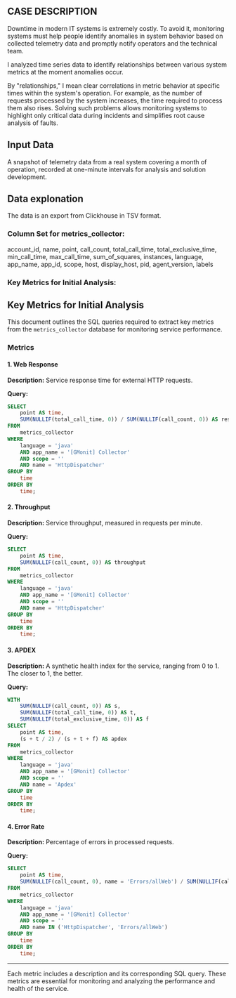 ## CASE DESCRIPTION

Downtime in modern IT systems is extremely costly. To avoid it, monitoring systems must help people identify anomalies in system behavior based on collected telemetry data and promptly notify operators and the technical team.

I analyzed time series data to identify relationships between various system metrics at the moment anomalies occur.

By "relationships," I mean clear correlations in metric behavior at specific times within the system's operation. For example, as the number of requests processed by the system increases, the time required to process them also rises. Solving such problems allows monitoring systems to highlight only critical data during incidents and simplifies root cause analysis of faults.

## Input Data 

A snapshot of telemetry data from a real system covering a month of operation, recorded at one-minute intervals for analysis and solution development.

## Data explonation

The data is an export from Clickhouse in TSV format.

### Column Set for metrics_collector:

account_id, name, point, call_count, total_call_time, total_exclusive_time, min_call_time, max_call_time, sum_of_squares, instances, language, app_name, app_id, scope, host, display_host, pid, agent_version, labels

### Key Metrics for Initial Analysis:

## Key Metrics for Initial Analysis

This document outlines the SQL queries required to extract key metrics from the `metrics_collector` database for monitoring service performance.

### Metrics

#### 1. Web Response
**Description:** Service response time for external HTTP requests.

**Query:**
```sql
SELECT
    point AS time,
    SUM(NULLIF(total_call_time, 0)) / SUM(NULLIF(call_count, 0)) AS response_time
FROM
    metrics_collector
WHERE
    language = 'java'
    AND app_name = '[GMonit] Collector'
    AND scope = ''
    AND name = 'HttpDispatcher'
GROUP BY
    time
ORDER BY
    time;
```
#### 2. Throughput
**Description:** Service throughput, measured in requests per minute.

**Query:**
```sql
SELECT
    point AS time,
    SUM(NULLIF(call_count, 0)) AS throughput
FROM
    metrics_collector
WHERE
    language = 'java'
    AND app_name = '[GMonit] Collector'
    AND scope = ''
    AND name = 'HttpDispatcher'
GROUP BY
    time
ORDER BY
    time;
```

#### 3. APDEX
**Description:** A synthetic health index for the service, ranging from 0 to 1. The closer to 1, the better.

**Query:**
```sql
WITH
    SUM(NULLIF(call_count, 0)) AS s,
    SUM(NULLIF(total_call_time, 0)) AS t,
    SUM(NULLIF(total_exclusive_time, 0)) AS f
SELECT
    point AS time,
    (s + t / 2) / (s + t + f) AS apdex
FROM
    metrics_collector
WHERE
    language = 'java'
    AND app_name = '[GMonit] Collector'
    AND scope = ''
    AND name = 'Apdex'
GROUP BY
    time
ORDER BY
    time;
```

#### 4. Error Rate
**Description:** Percentage of errors in processed requests.

**Query:**
```sql
SELECT
    point AS time,
    SUM(NULLIF(call_count, 0), name = 'Errors/allWeb') / SUM(NULLIF(call_count, 0), name = 'HttpDispatcher') AS error_rate
FROM
    metrics_collector
WHERE
    language = 'java'
    AND app_name = '[GMonit] Collector'
    AND scope = ''
    AND name IN ('HttpDispatcher', 'Errors/allWeb')
GROUP BY
    time
ORDER BY
    time;
```

---

Each metric includes a description and its corresponding SQL query. These metrics are essential for monitoring and analyzing the performance and health of the service.
